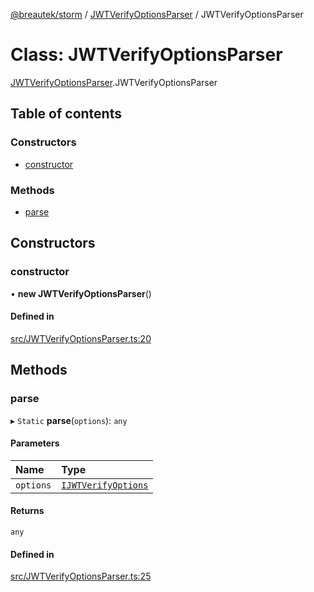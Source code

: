 [@breautek/storm](../README.md) / [JWTVerifyOptionsParser](../modules/JWTVerifyOptionsParser.md) / JWTVerifyOptionsParser

# Class: JWTVerifyOptionsParser

[JWTVerifyOptionsParser](../modules/JWTVerifyOptionsParser.md).JWTVerifyOptionsParser

## Table of contents

### Constructors

- [constructor](JWTVerifyOptionsParser.JWTVerifyOptionsParser-1.md#constructor)

### Methods

- [parse](JWTVerifyOptionsParser.JWTVerifyOptionsParser-1.md#parse)

## Constructors

### constructor

• **new JWTVerifyOptionsParser**()

#### Defined in

[src/JWTVerifyOptionsParser.ts:20](https://github.com/breautek/storm/blob/0825061/src/JWTVerifyOptionsParser.ts#L20)

## Methods

### parse

▸ `Static` **parse**(`options`): `any`

#### Parameters

| Name | Type |
| :------ | :------ |
| `options` | [`IJWTVerifyOptions`](../interfaces/IJWTVerifyOptions.IJWTVerifyOptions-1.md) |

#### Returns

`any`

#### Defined in

[src/JWTVerifyOptionsParser.ts:25](https://github.com/breautek/storm/blob/0825061/src/JWTVerifyOptionsParser.ts#L25)

